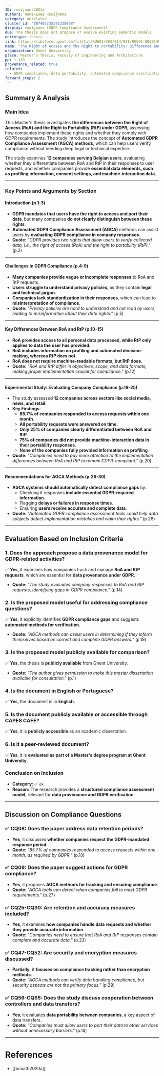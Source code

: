 ```yaml
---
ID: rooijmans2021a
authors: Anne-Loes Rooijmans
category: unrelated
cluster_id: "807402735392335088"
display: rooijmans (GDPR Compliance Assessment)
due: The thesis does not propose or evolve existing semantic models
entrytype: thesis
link: https://libstore.ugent.be/fulltxt/RUG01/003/014/931/RUG01-003014931_2021_0001_AC.pdf
name: "The Right of Access and the Right to Portability: Difference and GDPR Compliance Assessment"
organization: Ghent University
place: Master’s Thesis, Faculty of Engineering and Architecture
pp: 1-110
provenance_related: true
related:
  - GDPR compliance, data portability, automated compliance verification
forward_steps: 2
---
```


## **Summary & Analysis**

### **Main Idea**

This Master's thesis investigates **the differences between the Right of Access (RoA) and the Right to Portability (RtP) under GDPR**, assessing how companies implement these rights and whether they comply with GDPR requirements. The study introduces the concept of **Automated GDPR Compliance Assessment (AGCA) methods**, which can help users verify compliance without needing deep legal or technical expertise.

The study examines **12 companies serving Belgian users**, evaluating whether they differentiate between RoA and RtP in their responses to user requests, and whether companies provide **essential data elements, such as profiling information, consent settings, and machine-interaction data**.

---

### **Key Points and Arguments by Section**

#### **Introduction (p.1-3)**

- **GDPR mandates that users have the right to access and port their data**, but many companies **do not clearly distinguish between these rights**.
- **Automated GDPR Compliance Assessment (AGCA)** methods can assist users by **evaluating GDPR compliance in company responses**.
- **Quote**: _"GDPR provides two rights that allow users to verify collected data, i.e., the right of access (RoA) and the right to portability (RtP)."_ (p.2)

---

#### **Challenges in GDPR Compliance (p.4-9)**

- **Many companies provide vague or incomplete responses** to RoA and RtP requests.
- **Users struggle to understand privacy policies**, as they contain **legal and technical jargon**.
- **Companies lack standardization in their responses**, which can lead to **misinterpretation of compliance**.
- **Quote**: _"Privacy policies are hard to understand and not read by users, leading to misinformation about their data rights."_ (p.5)

---

#### **Key Differences Between RoA and RtP (p.10-15)**

- **RoA provides access to all personal data processed, while RtP only applies to data the user has provided.**
- **RoA includes information on profiling and automated decision-making, whereas RtP does not.**
- **RoA does not require machine-readable formats, but RtP does.**
- **Quote**: _"RoA and RtP differ in objectives, scope, and data formats, making proper implementation crucial for compliance."_ (p.12)

---

#### **Experimental Study: Evaluating Company Compliance (p.16-25)**

- The study assessed **12 companies across sectors like social media, news, and retail**.
- **Key Findings**:
    - **85.7% of companies responded to access requests within one month**.
    - **All portability requests were answered on time**.
    - **Only 25% of companies clearly differentiated between RoA and RtP**.
    - **75% of companies did not provide machine-interaction data in their portability responses**.
    - **None of the companies fully provided information on profiling**.
- **Quote**: _"Companies need to pay more attention to the implementation differences between RoA and RtP to remain GDPR-compliant."_ (p.20)

---

#### **Recommendations for AGCA Methods (p.26-30)**

- **AGCA systems should automatically detect compliance gaps** by:
    - Checking if responses **include essential GDPR-required information**.
    - Flagging **delays or failures in response times**.
    - Ensuring **users receive accurate and complete data**.
- **Quote**: _"Automated GDPR compliance assessment tools could help data subjects detect implementation mistakes and claim their rights."_ (p.28)

---

## **Evaluation Based on Inclusion Criteria**

### **1. Does the approach propose a data provenance model for GDPR-related activities?**

✅ **Yes**, it examines how companies track and manage **RoA and RtP requests**, which are essential for **data provenance under GDPR**.

- **Quote**: _"The study evaluates company responses to RoA and RtP requests, identifying gaps in GDPR compliance."_ (p.14)

### **2. Is the proposed model useful for addressing compliance questions?**

✅ **Yes**, it explicitly identifies **GDPR compliance gaps** and suggests **automated methods for verification**.

- **Quote**: _"AGCA methods can assist users in determining if they inform themselves based on correct and complete GDPR answers."_ (p.19)

### **3. Is the proposed model publicly available for comparison?**

✅ **Yes**, the thesis is **publicly available** from Ghent University.

- **Quote**: _"The author gives permission to make this master dissertation available for consultation."_ (p.1)

### **4. Is the document in English or Portuguese?**

✅ **Yes**, the document is in **English**.

### **5. Is the document publicly available or accessible through CAPES CAFE?**

✅ **Yes**, it is **publicly accessible** as an academic dissertation.

### **6. Is it a peer-reviewed document?**

✅ **Yes**, it is **evaluated as part of a Master's degree program at Ghent University**.

### **Conclusion on Inclusion**

- **Category:** ✅ `ok`
- **Reason:** The research provides a **structured compliance assessment model**, relevant for **data provenance and GDPR verification**.

---

## **Discussion on Compliance Questions**

### ✅ **CQ08:** Does the paper address data retention periods?

- **Yes**, it discusses **whether companies respect the GDPR-mandated response period**.
- **Quote**: _"85.7% of companies responded to access requests within one month, as required by GDPR."_ (p.18)

### ✅ **CQ09:** Does the paper suggest actions for GDPR compliance?

- **Yes**, it proposes **AGCA methods for tracking and ensuring compliance**.
- **Quote**: _"AGCA tools can detect when companies fail to meet GDPR requirements."_ (p.27)

### ✅ **CQ25-CQ30:** Are retention and accuracy measures included?

- **Yes**, it examines **how companies handle data requests and whether they provide accurate information**.
- **Quote**: _"Companies need to ensure that RoA and RtP responses contain complete and accurate data."_ (p.23)

### ✅ **CQ47-CQ52:** Are security and encryption measures discussed?

- **Partially**, it **focuses on compliance tracking rather than encryption methods**.
- **Quote**: _"AGCA methods can verify data handling compliance, but security aspects are not the primary focus."_ (p.29)

### ✅ **CQ56-CQ65:** Does the study discuss cooperation between controllers and data transfers?

- **Yes**, it evaluates **data portability between companies**, a key aspect of data transfers.
- **Quote**: _"Companies must allow users to port their data to other services without unnecessary barriers."_ (p.16)

---

# References

- [[bonatti2020a]]